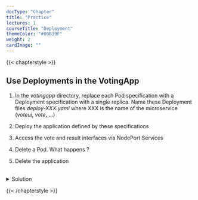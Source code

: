 ```yaml
---
docType: "Chapter"
title: "Practice"
lectures: 1
courseTitle: "Deployment"
themeColor: "#00B39F"
weight: 2
cardImage: ""
---
```

{{< chapterstyle >}}

## Use Deployments in the VotingApp

1. In the *votingapp* directory, replace each Pod specification with a Deployment specification with a single replica. Name these Deployment files *deploy-XXX.yaml* where XXX is the name of the microservice (*voteui*, *vote*, ...)

2. Deploy the application defined by these specifications

3. Access the vote and result interfaces via NodePort Services

4. Delete a Pod. What happens ?

5. Delete the application

<br/>
<details>
<summary markdown="span">Solution</summary>



  ```yaml
  apiVersion: apps/v1
  kind: Deployment
  metadata:
    labels:
      app: vote-ui
    name: vote-ui
  spec:
    replicas: 1
    selector:
      matchLabels:
        app: vote-ui
    template:
      metadata:
        labels:
          app: vote-ui
      spec:
        containers:
          - image: voting/vote-ui:latest
            name: vote-ui
  ```



  ``` yaml
  apiVersion: apps/v1
  kind: Deployment
  metadata:
    labels:
      app: vote
    name: vote
  spec:
    replicas: 1
    selector:
      matchLabels:
        app: vote
    template:
      metadata:
        labels:
          app: vote
      spec:
        containers:
          - image: voting/vote:latest
            name: vote
  ```


  ``` yaml
  apiVersion: apps/v1
  kind: Deployment
  metadata:
    labels:
      app: redis
    name: redis
  spec:
    replicas: 1
    selector:
      matchLabels:
        app: redis
    template:
      metadata:
        labels:
          app: redis
      spec:
        containers:
          - image: redis:7.0.8-alpine3.17
            name: redis
  ```



  ``` yaml
  apiVersion: apps/v1
  kind: Deployment
  metadata:
    labels:
      app: worker
    name: worker
  spec:
    replicas: 1
    selector:
      matchLabels:
        app: worker
    template:
      metadata:
        labels:
          app: worker
      spec:
        containers:
          - image: voting/worker:latest
            name: worker
  ```



  ``` yaml
  apiVersion: apps/v1
  kind: Deployment
  metadata:
    labels:
      app: db
    name: db
  spec:
    replicas: 1
    selector:
      matchLabels:
        app: db
    template:
      metadata:
        labels:
          app: db
      spec:
        containers:
          - image: postgres:15.1-alpine3.17
            name: postgres
            env:
              - name: POSTGRES_PASSWORD
                value: postgres
            ports:
              - containerPort: 5432
                name: postgres
  ```



  ``` yaml
  apiVersion: apps/v1
  kind: Deployment
  metadata:
    labels:
      app: result
    name: result
  spec:
    replicas: 1
    selector:
      matchLabels:
        app: result
    template:
      metadata:
        labels:
          app: result
      spec:
        containers:
          - image: voting/result:latest
            name: result
  ```



  ``` yaml
  apiVersion: apps/v1
  kind: Deployment
  metadata:
    labels:
      app: result-ui
    name: result-ui
  spec:
    replicas: 1
    selector:
      matchLabels:
        app: result-ui
    template:
      metadata:
        labels:
          app: result-ui
      spec:
        containers:
          - image: voting/result-ui:latest
            name: result-ui
  ```





2. Deploy the application with the following command from the *votingapp* directory:

```bash
kubectl apply -f .
```

3. As before, using the IP address of one of the cluster nodes, you can access the vote and result interfaces via ports *31000* and *31001* respectively.

{{< image src="/images/learning-path/intro-kubernetes/resources/deployment/practice/vote.png" align="center" width="100%" alt="Vote" >}}


{{< image src="/images/learning-path/intro-kubernetes/resources/deployment/practice/result.png" align="center" width="100%" alt="Results" >}}

4. Each Pod is now managed by a Deployment. If a Pod is deleted, another Pod is automatically created to replace it.

List of Pods:
```bash
$ kubectl get po
NAME                         READY   STATUS    RESTARTS   AGE
db-647c8f548b-j7z79          1/1     Running   0          3m35s
redis-6f95f75d56-7gwjz       1/1     Running   0          3m35s
result-7f897b4d58-qqtt4      1/1     Running   0          3m35s
result-ui-5cdd74d999-q5tx7   1/1     Running   0          3m34s
vote-6c847fd45-fpprh         1/1     Running   0          3m35s
vote-ui-74849dd9b4-gwcq9     1/1     Running   0          3m35s
worker-8655654586-k44vw      1/1     Running   0          3m35s
```

Deleting a Pod (e.g., *worker*):

```bash
$ kubectl delete po worker-8655654586-k44vw 
pod "worker-8655654586-k44vw" deleted
```

A new Pod is automatically launched to replace the one that was deleted.

```bash
$ kubectl get po                                 
NAME                         READY   STATUS    RESTARTS   AGE
db-647c8f548b-j7z79          1/1     Running   0          5m15s
redis-6f95f75d56-7gwjz       1/1     Running   0          5m15s
result-7f897b4d58-qqtt4      1/1     Running   0          5m15s
result-ui-5cdd74d999-q5tx7   1/1     Running   0          5m14s
vote-6c847fd45-fpprh         1/1     Running   0          5m15s
vote-ui-74849dd9b4-gwcq9     1/1     Running   0          5m15s
worker-8655654586-mmzgh      1/1     Running   0          4s
```

A Deployment ensures that Pods are always present. If we had deleted a Pod that was not managed by a Deployment (a *Naked Pod*), no new Pod would be automatically created to replace it.

5. We delete the application with the following command:

```bash
kubectl delete -f .
```

</details>

{{< /chapterstyle >}}